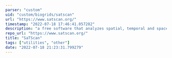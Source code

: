 ```yaml
---
parser: "custom"
uid: "custom/biogrids/satscan"
url: "https://www.satscan.org/"
timestamp: "2022-07-18 17:46:41.057282"
description: "a free software that analyzes spatial, temporal and space-time data using the spatial, temporal, or space-time scan statistics. It is designed for any of the following interrelated purposes:  Perform geographical surveillance of disease, to detect spatial or space-time disease clusters, and to see if they are statistically significant. Test whether a disease is randomly distributed over space, over time or over space and time. …"
repo_url: "https://www.satscan.org/"
title: "SaTScan"
tags: ["utilities", "other"]
date: "2022-07-18 21:23:31.799279"
---
```

